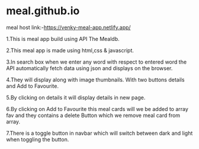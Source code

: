 # meal.github.io
meal  host link:-https://venky-meal-app.netlify.app/

1.This is meal app build using API The Mealdb.

2.This meal app is made using html,css & javascript.

3.In search box when we enter any word with respect to entered word the API automatically fetch data
  using json and displays on the browser.
  
4.They will display along with image thumbnails. With two buttons details and Add to Favourite.

5.By clicking on details it will display details in new page.

6.By clicking on Add to Favourite this meal cards will we be added to array fav and they contains a delete
  Button which we remove meal card from array.
  
7.There is a toggle button in navbar which will switch between dark and light when toggling the button.
